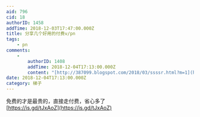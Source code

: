```yaml
---
aid: 796
cid: 18
authorID: 1458
addTime: 2018-12-03T17:47:00.000Z
title: 分享几个好用的付费v/pn
tags:
    - pn
comments:
    -
        authorID: 1408
        addTime: 2018-12-04T17:13:00.000Z
        content: "[http://387099.blogspot.com/2018/03/ssssr.html?m=1](https://387099.blogspot.com/2018/03/ssssr.html?m=1)\n\n来来来,这么多机场让你来挑\U0001F60F"
date: 2018-12-04T17:13:00.000Z
category: 梯子
---
```


免费的才是最贵的，直接走付费，省心多了  
[https://is.gd/tJxAoZ](https://is.gd/tJxAoZ)

